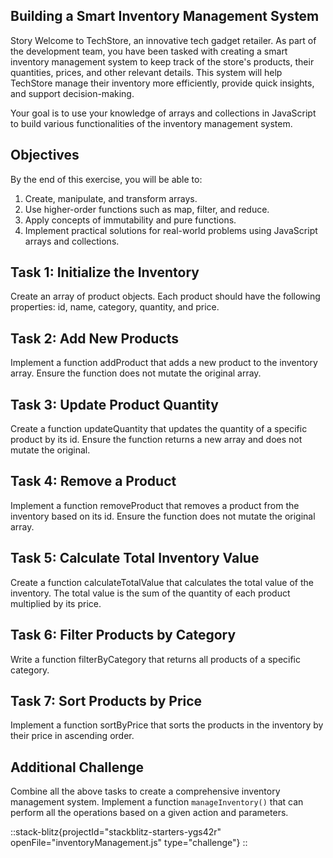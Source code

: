 ## Building a Smart Inventory Management System
Story
Welcome to TechStore, an innovative tech gadget retailer. As part of the development team, you have been tasked with creating a smart inventory management system to keep track of the store's products, their quantities, prices, and other relevant details. This system will help TechStore manage their inventory more efficiently, provide quick insights, and support decision-making.

Your goal is to use your knowledge of arrays and collections in JavaScript to build various functionalities of the inventory management system.

## Objectives
By the end of this exercise, you will be able to:

1. Create, manipulate, and transform arrays.
2. Use higher-order functions such as map, filter, and reduce.
3. Apply concepts of immutability and pure functions.
4. Implement practical solutions for real-world problems using JavaScript arrays and collections.

## Task 1: Initialize the Inventory
Create an array of product objects. Each product should have the following properties: id, name, category, quantity, and price.

## Task 2: Add New Products
Implement a function addProduct that adds a new product to the inventory array. Ensure the function does not mutate the original array.

## Task 3: Update Product Quantity
Create a function updateQuantity that updates the quantity of a specific product by its id. Ensure the function returns a new array and does not mutate the original.

## Task 4: Remove a Product
Implement a function removeProduct that removes a product from the inventory based on its id. Ensure the function does not mutate the original array.

## Task 5: Calculate Total Inventory Value
Create a function calculateTotalValue that calculates the total value of the inventory. The total value is the sum of the quantity of each product multiplied by its price.

## Task 6: Filter Products by Category
Write a function filterByCategory that returns all products of a specific category.

## Task 7: Sort Products by Price
Implement a function sortByPrice that sorts the products in the inventory by their price in ascending order.

## Additional Challenge
Combine all the above tasks to create a comprehensive inventory management system. Implement a function `manageInventory()` that can perform all the operations based on a given action and parameters.

::stack-blitz{projectId="stackblitz-starters-ygs42r" openFile="inventoryManagement.js" type="challenge"}
::

